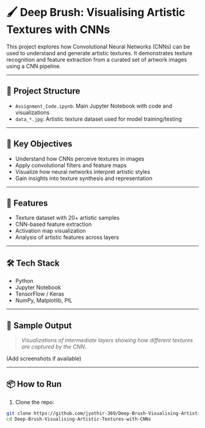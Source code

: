 # 🖌️ Deep Brush: Visualising Artistic Textures with CNNs

This project explores how Convolutional Neural Networks (CNNs) can be used to understand and generate artistic textures. It demonstrates texture recognition and feature extraction from a curated set of artwork images using a CNN pipeline.

---

## 📁 Project Structure

- `Assignment_Code.ipynb`: Main Jupyter Notebook with code and visualizations
- `data_*.jpg`: Artistic texture dataset used for model training/testing

---

## 🧠 Key Objectives

- Understand how CNNs perceive textures in images
- Apply convolutional filters and feature maps
- Visualize how neural networks interpret artistic styles
- Gain insights into texture synthesis and representation

---

## 🚀 Features

- Texture dataset with 20+ artistic samples
- CNN-based feature extraction
- Activation map visualization
- Analysis of artistic features across layers

---

## 🛠️ Tech Stack

- Python
- Jupyter Notebook
- TensorFlow / Keras
- NumPy, Matplotlib, PIL

---

## 📸 Sample Output

> _Visualizations of intermediate layers showing how different textures are captured by the CNN._

(Add screenshots if available)

---

## 📦 How to Run

1. Clone the repo:
```bash
git clone https://github.com/jyothir-369/Deep-Brush-Visualising-Artistic-Textures-with-CNNs.git
cd Deep-Brush-Visualising-Artistic-Textures-with-CNNs
